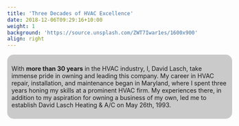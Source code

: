 ```yaml
---
title: 'Three Decades of HVAC Excellence'
date: 2018-12-06T09:29:16+10:00
weight: 1
background: 'https://source.unsplash.com/ZWT7Iwar1es/1600x900'
align: right
---
```


<style>
  .opaque-gray-div {
    background: rgba(190,190,190,.8);
    width: 100%;
    height: auto;
    padding: 10px; /* Add text padding  */
    border-radius: 15px; /* Add rounded corners */
  }
</style>

<div class="opaque-gray-div">
  <p>With <b>more than 30 years</b> in the HVAC industry, I, David Lasch, take immense pride in owning and leading this company. My career in HVAC repair, installation, and maintenance began in Maryland, where I spent three years honing my skills at a prominent HVAC firm. My experiences there, in addition to my aspiration for owning a business of my own, led me to establish David Lasch Heating & A/C on May 26th, 1993.</p>
</div>

